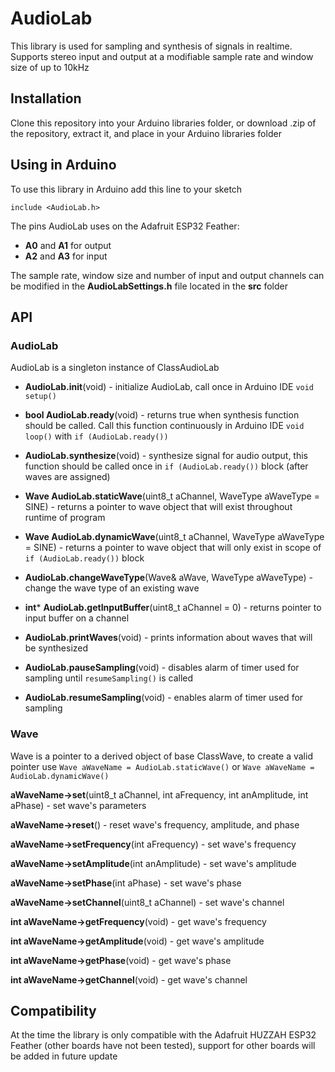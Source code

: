 # AudioLab

This library is used for sampling and synthesis of signals in realtime. Supports stereo input and output at a modifiable sample rate and window size of up to 10kHz

## Installation

Clone this repository into your Arduino libraries folder, or download .zip of the repository, extract it, and place in your Arduino libraries folder

## Using in Arduino

To use this library in Arduino add this line to your sketch 

`include <AudioLab.h>`

The pins AudioLab uses on the Adafruit ESP32 Feather:
* **A0** and **A1** for output
* **A2** and **A3** for input

The sample rate, window size and number of input and output channels can be modified in the **AudioLabSettings.h** file located in the **src** folder

## API

### AudioLab

AudioLab is a singleton instance of ClassAudioLab

* **AudioLab.init**(void) - initialize AudioLab, call once in Arduino IDE `void setup()`

* **bool AudioLab.ready**(void) - returns true when synthesis function should be called. Call this function continuously in Arduino IDE `void loop()` with `if (AudioLab.ready())`

* **AudioLab.synthesize**(void) - synthesize signal for audio output, this function should be called once in `if (AudioLab.ready())` block (after waves are assigned)

* **Wave AudioLab.staticWave**(uint8_t aChannel, WaveType aWaveType = SINE) - returns a pointer to wave object that will exist throughout runtime of program

* **Wave AudioLab.dynamicWave**(uint8_t aChannel, WaveType aWaveType = SINE) - returns a pointer to wave object that will only exist in scope of `if (AudioLab.ready())` block

* **AudioLab.changeWaveType**(Wave& aWave, WaveType aWaveType) - change the wave type of an existing wave

* **int*** **AudioLab.getInputBuffer**(uint8_t aChannel = 0) - returns pointer to input buffer on a channel

* **AudioLab.printWaves**(void) - prints information about waves that will be synthesized

* **AudioLab.pauseSampling**(void) - disables alarm of timer used for sampling until `resumeSampling()` is called

* **AudioLab.resumeSampling**(void) - enables alarm of timer used for sampling

### Wave

Wave is a pointer to a derived object of base ClassWave, to create a valid pointer use `Wave aWaveName = AudioLab.staticWave()` or `Wave aWaveName = AudioLab.dynamicWave()`

**aWaveName->set**(uint8_t aChannel, int aFrequency, int anAmplitude, int aPhase) - set wave's parameters

**aWaveName->reset**() - reset wave's frequency, amplitude, and phase

**aWaveName->setFrequency**(int aFrequency) - set wave's frequency

**aWaveName->setAmplitude**(int anAmplitude) - set wave's amplitude

**aWaveName->setPhase**(int aPhase) - set wave's phase

**aWaveName->setChannel**(uint8_t aChannel) - set wave's channel

**int aWaveName->getFrequency**(void) - get wave's frequency

**int aWaveName->getAmplitude**(void) - get wave's amplitude

**int aWaveName->getPhase**(void) - get wave's phase

**int aWaveName->getChannel**(void) - get wave's channel

## Compatibility

At the time the library is only compatible with the Adafruit HUZZAH ESP32 Feather (other boards have not been tested), support for other boards will be added in future update